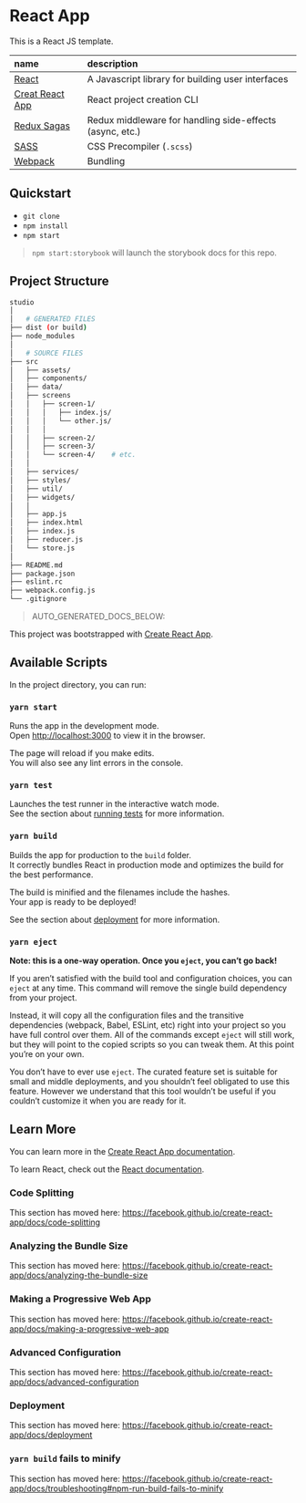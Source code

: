 # React App

This is a React JS template.

|name|description|
|:-|:-|
|[React](https://reactjs.org/)|A Javascript library for building user interfaces|
|[Creat React App](https://www.npmjs.com/package/create-react-app)|React project creation CLI|
|[Redux Sagas](https://redux-saga.js.org/)|Redux middleware for handling side-effects (async, etc.)|
|[SASS](https://sass-lang.com/)|CSS Precompiler (`.scss`)|
|[Webpack](https://webpack.js.org/)|Bundling|

## Quickstart

- `git clone`
- `npm install`
- `npm start`

> `npm start:storybook` will launch the storybook docs for this repo.

## Project Structure

```bash
studio
│
│   # GENERATED FILES
├── dist (or build)
├── node_modules
│
│   # SOURCE FILES
├── src
│   ├── assets/
│   ├── components/
│   ├── data/
│   ├── screens
│   │   ├── screen-1/
│   │   │   ├── index.js/
│   │   │   └── other.js/
│   │   │
│   │   ├── screen-2/
│   │   ├── screen-3/
│   │   └── screen-4/    # etc.
│   │
│   ├── services/
│   ├── styles/
│   ├── util/
│   ├── widgets/
│   │
│   ├── app.js
│   ├── index.html
│   ├── index.js
│   ├── reducer.js
│   └── store.js
│
├── README.md
├── package.json
├── eslint.rc
├── webpack.config.js
└── .gitignore
```

> AUTO_GENERATED_DOCS_BELOW:

This project was bootstrapped with [Create React App](https://github.com/facebook/create-react-app).

## Available Scripts

In the project directory, you can run:

### `yarn start`

Runs the app in the development mode.<br />
Open [http://localhost:3000](http://localhost:3000) to view it in the browser.

The page will reload if you make edits.<br />
You will also see any lint errors in the console.

### `yarn test`

Launches the test runner in the interactive watch mode.<br />
See the section about [running tests](https://facebook.github.io/create-react-app/docs/running-tests) for more information.

### `yarn build`

Builds the app for production to the `build` folder.<br />
It correctly bundles React in production mode and optimizes the build for the best performance.

The build is minified and the filenames include the hashes.<br />
Your app is ready to be deployed!

See the section about [deployment](https://facebook.github.io/create-react-app/docs/deployment) for more information.

### `yarn eject`

**Note: this is a one-way operation. Once you `eject`, you can’t go back!**

If you aren’t satisfied with the build tool and configuration choices, you can `eject` at any time. This command will remove the single build dependency from your project.

Instead, it will copy all the configuration files and the transitive dependencies (webpack, Babel, ESLint, etc) right into your project so you have full control over them. All of the commands except `eject` will still work, but they will point to the copied scripts so you can tweak them. At this point you’re on your own.

You don’t have to ever use `eject`. The curated feature set is suitable for small and middle deployments, and you shouldn’t feel obligated to use this feature. However we understand that this tool wouldn’t be useful if you couldn’t customize it when you are ready for it.

## Learn More

You can learn more in the [Create React App documentation](https://facebook.github.io/create-react-app/docs/getting-started).

To learn React, check out the [React documentation](https://reactjs.org/).

### Code Splitting

This section has moved here: https://facebook.github.io/create-react-app/docs/code-splitting

### Analyzing the Bundle Size

This section has moved here: https://facebook.github.io/create-react-app/docs/analyzing-the-bundle-size

### Making a Progressive Web App

This section has moved here: https://facebook.github.io/create-react-app/docs/making-a-progressive-web-app

### Advanced Configuration

This section has moved here: https://facebook.github.io/create-react-app/docs/advanced-configuration

### Deployment

This section has moved here: https://facebook.github.io/create-react-app/docs/deployment

### `yarn build` fails to minify

This section has moved here: https://facebook.github.io/create-react-app/docs/troubleshooting#npm-run-build-fails-to-minify
